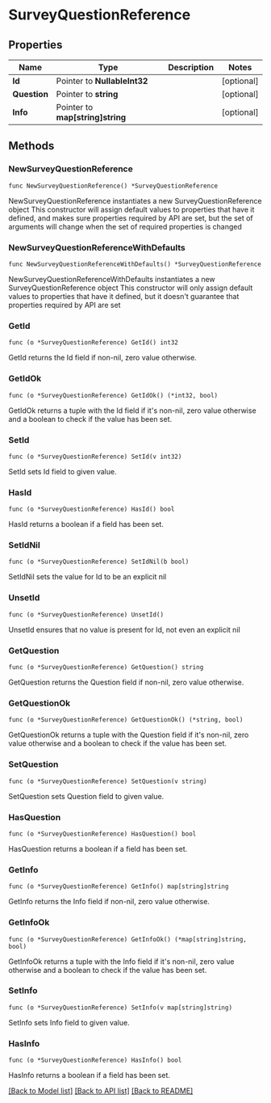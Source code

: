 # SurveyQuestionReference

## Properties

Name | Type | Description | Notes
------------ | ------------- | ------------- | -------------
**Id** | Pointer to **NullableInt32** |  | [optional] 
**Question** | Pointer to **string** |  | [optional] 
**Info** | Pointer to **map[string]string** |  | [optional] 

## Methods

### NewSurveyQuestionReference

`func NewSurveyQuestionReference() *SurveyQuestionReference`

NewSurveyQuestionReference instantiates a new SurveyQuestionReference object
This constructor will assign default values to properties that have it defined,
and makes sure properties required by API are set, but the set of arguments
will change when the set of required properties is changed

### NewSurveyQuestionReferenceWithDefaults

`func NewSurveyQuestionReferenceWithDefaults() *SurveyQuestionReference`

NewSurveyQuestionReferenceWithDefaults instantiates a new SurveyQuestionReference object
This constructor will only assign default values to properties that have it defined,
but it doesn't guarantee that properties required by API are set

### GetId

`func (o *SurveyQuestionReference) GetId() int32`

GetId returns the Id field if non-nil, zero value otherwise.

### GetIdOk

`func (o *SurveyQuestionReference) GetIdOk() (*int32, bool)`

GetIdOk returns a tuple with the Id field if it's non-nil, zero value otherwise
and a boolean to check if the value has been set.

### SetId

`func (o *SurveyQuestionReference) SetId(v int32)`

SetId sets Id field to given value.

### HasId

`func (o *SurveyQuestionReference) HasId() bool`

HasId returns a boolean if a field has been set.

### SetIdNil

`func (o *SurveyQuestionReference) SetIdNil(b bool)`

 SetIdNil sets the value for Id to be an explicit nil

### UnsetId
`func (o *SurveyQuestionReference) UnsetId()`

UnsetId ensures that no value is present for Id, not even an explicit nil
### GetQuestion

`func (o *SurveyQuestionReference) GetQuestion() string`

GetQuestion returns the Question field if non-nil, zero value otherwise.

### GetQuestionOk

`func (o *SurveyQuestionReference) GetQuestionOk() (*string, bool)`

GetQuestionOk returns a tuple with the Question field if it's non-nil, zero value otherwise
and a boolean to check if the value has been set.

### SetQuestion

`func (o *SurveyQuestionReference) SetQuestion(v string)`

SetQuestion sets Question field to given value.

### HasQuestion

`func (o *SurveyQuestionReference) HasQuestion() bool`

HasQuestion returns a boolean if a field has been set.

### GetInfo

`func (o *SurveyQuestionReference) GetInfo() map[string]string`

GetInfo returns the Info field if non-nil, zero value otherwise.

### GetInfoOk

`func (o *SurveyQuestionReference) GetInfoOk() (*map[string]string, bool)`

GetInfoOk returns a tuple with the Info field if it's non-nil, zero value otherwise
and a boolean to check if the value has been set.

### SetInfo

`func (o *SurveyQuestionReference) SetInfo(v map[string]string)`

SetInfo sets Info field to given value.

### HasInfo

`func (o *SurveyQuestionReference) HasInfo() bool`

HasInfo returns a boolean if a field has been set.


[[Back to Model list]](../README.md#documentation-for-models) [[Back to API list]](../README.md#documentation-for-api-endpoints) [[Back to README]](../README.md)


